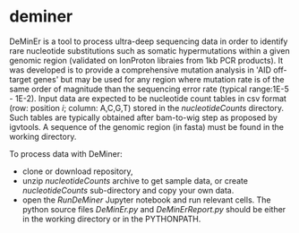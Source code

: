 # deminer
DeMinEr is a tool to process ultra-deep sequencing data in order to identify rare nucleotide substitutions such as somatic hypermutations within a given genomic region (validated on IonProton libraies from 1kb PCR products). It was developed is to provide a comprehensive mutation analysis in 'AID off-target genes' but may be used for any region where mutation rate is of the same order of magnitude than the sequencing error rate (typical range:1E-5 - 1E-2).
Input data are expected to be nucleotide count tables in csv format (row: position *i*; column: A,C,G,T) stored in the *nucleotideCounts* directory. Such tables are typically obtained after bam-to-wig step as proposed by igvtools. A sequence of the genomic region (in fasta) must be found in the working directory.

To process data with DeMiner:
  - clone or download repository,
  - unzip *nucleotideCounts* archive to get sample data, or create *nucleotideCounts* sub-directory and copy your own data.
  - open the *RunDeMiner* Jupyter notebook and run relevant cells. The python source files *DeMinEr.py* and *DeMinErReport.py* should be either in the working directory or in the PYTHONPATH.
